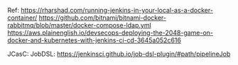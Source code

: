 Ref: https://rharshad.com/running-jenkins-in-your-local-as-a-docker-container/
https://github.com/bitnami/bitnami-docker-rabbitmq/blob/master/docker-compose-ldap.yml
https://aws.plainenglish.io/devsecops-deploying-the-2048-game-on-docker-and-kubernetes-with-jenkins-ci-cd-3645a052c616

JCasC: 
JobDSL: https://jenkinsci.github.io/job-dsl-plugin/#path/pipelineJob
